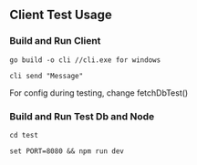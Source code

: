 ## Client Test Usage

### Build and Run Client

```
go build -o cli //cli.exe for windows
```

```
cli send "Message"
```

For config during testing, 
change fetchDbTest()

### Build and Run Test Db and Node

```
cd test
```
```
set PORT=8080 && npm run dev
```